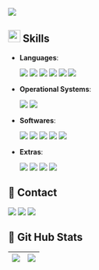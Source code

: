 ![](https://komarev.com/ghpvc/?username=tr4jado&color=blue)

## <img src="https://media2.giphy.com/media/QssGEmpkyEOhBCb7e1/giphy.gif?cid=ecf05e47a0n3gi1bfqntqmob8g9aid1oyj2wr3ds3mg700bl&rid=giphy.gif" width ="25"><b> Skills</b>

- **Languages**:

  ![](https://img.shields.io/badge/java-00000F?style=for-the-badge&logo=oracle&logoColor=2CA5E0)
  ![](https://img.shields.io/badge/kotlin-00000F?style=for-the-badge&logo=kotlin&logoColor=2CA5E0)
  ![](https://img.shields.io/badge/python-00000F?style=for-the-badge&logo=python&logoColor=2CA5E0)
  ![](https://img.shields.io/badge/lua-00000F?style=for-the-badge&logo=lua&logoColor=2CA5E0)
  ![](https://img.shields.io/badge/sqlite-00000F?style=for-the-badge&logo=sqlite&logoColor=2CA5E0)
  ![](https://img.shields.io/badge/mysql-00000F?style=for-the-badge&logo=mysql&logoColor=2CA5E0)

- **Operational Systems**:

  ![](https://img.shields.io/badge/windows-00000F?style=for-the-badge&logo=windows&logoColor=2CA5E0)
  ![](https://img.shields.io/badge/linux-00000F?style=for-the-badge&logo=linux&logoColor=2CA5E0)

- **Softwares**:

  ![](https://img.shields.io/badge/git-00000F.svg?style=for-the-badge&logo=gitforwindows&logoColor=2CA5E0)
  ![](https://img.shields.io/badge/github-00000F.svg?style=for-the-badge&logo=github&logoColor=2CA5E0)
  ![](https://img.shields.io/badge/visual%20studio%20code-00000F.svg?style=for-the-badge&logo=vscode&logoColor=2CA5E0)
  ![](https://img.shields.io/badge/intellij%20idea-00000F.svg?style=for-the-badge&logo=intellijidea&logoColor=2CA5E0)
  ![](https://img.shields.io/badge/figma-00000F?style=for-the-badge&logo=figma&logoColor=2CA5E0)

- **Extras**:

  ![](https://img.shields.io/badge/nodejs-00000F?style=for-the-badge&logo=npm&logoColor=2CA5E0)
  ![](https://img.shields.io/badge/cmd-00000F?style=for-the-badge&logo=educative&logoColor=2CA5E0)
  ![](https://img.shields.io/badge/powershell-00000F?style=for-the-badge&logo=gnometerminal&logoColor=2CA5E0)
  ![](https://img.shields.io/badge/json-00000F?style=for-the-badge&logo=json&logoColor=2CA5E0)

 ## 📶 Contact
  [![](https://img.shields.io/badge/discord-000?style=for-the-badge&logo=discord&logoColor=2CA5E0)](https://https://discord.com/channels/@tr4jado/)
  [![](https://img.shields.io/badge/instagram-000?style=for-the-badge&logo=instagram&logoColor=2CA5E0)](https://www.instagram.com/rfzn021_/)
  [![](https://img.shields.io/badge/gmail-000?style=for-the-badge&logo=gmail&logoColor=2CA5E0)](fael.marinho7@gmail.com)

 ## 🎯 Git Hub Stats
  | ![](http://github-profile-summary-cards.vercel.app/api/cards/profile-details?username=tr4jado&theme=github_dark) | ![](http://github-profile-summary-cards.vercel.app/api/cards/stats?username=tr4jado&theme=github_dark) |
| :-: | :-: |
